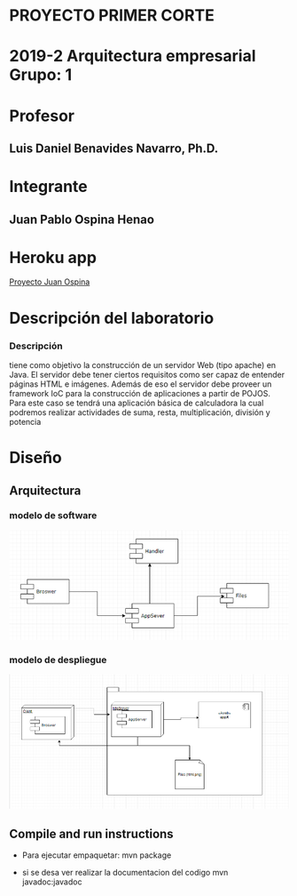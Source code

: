 # PROYECTO PRIMER CORTE 
# 2019-2  Arquitectura empresarial Grupo: 1

# Profesor
## Luis Daniel Benavides Navarro, Ph.D. 

# Integrante
## Juan Pablo Ospina Henao

# Heroku app
[Proyecto Juan Ospina](https://salty-river-29279.herokuapp.com/)




# Descripción del laboratorio
### Descripción 

tiene como objetivo la construcción de un servidor Web (tipo apache) en Java.
El servidor debe tener ciertos requisitos como ser capaz de entender páginas HTML e imágenes. 
Además de eso el servidor debe proveer un framework IoC para la construcción de aplicaciones a 
partir de POJOS. Para este caso se tendrá una aplicación básica de calculadora la cual podremos 
realizar actividades de suma, resta, multiplicación, división y potencia

# Diseño
## Arquitectura
### modelo de software
![](img/modeloSoftware.png)
### modelo de despliegue
![](img/modeloDespliegue.PNG)
## Compile and run instructions

* Para ejecutar empaquetar:
mvn package

* si se desa ver realizar la documentacion del codigo
mvn javadoc:javadoc




